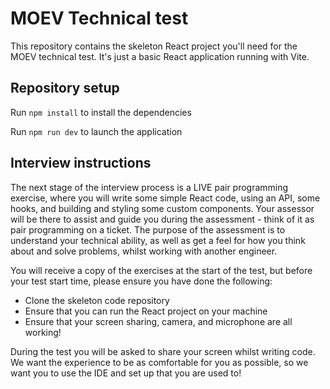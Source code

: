 # MOEV Technical test

This repository contains the skeleton React project you'll need for the MOEV technical test. It's just a basic React application running with Vite.

## Repository setup

Run `npm install` to install the dependencies

Run `npm run dev` to launch the application

## Interview instructions

The next stage of the interview process is a LIVE pair programming exercise, where you will write some simple React code, using an API, some hooks, and building and styling some custom components. Your assessor will be there to assist and guide you during the assessment - think of it as pair programming on a ticket. The purpose of the assessment is to understand your technical ability, as well as get a feel for how you think about and solve problems, whilst working with another engineer.

You will receive a copy of the exercises at the start of the test, but before your test start time, please ensure you have done the following:

- Clone the skeleton code repository
- Ensure that you can run the React project on your machine
- Ensure that your screen sharing, camera, and microphone are all working!

During the test you will be asked to share your screen whilst writing code. We want the experience to be as comfortable for you as possible, so we want you to use the IDE and set up that you are used to!
